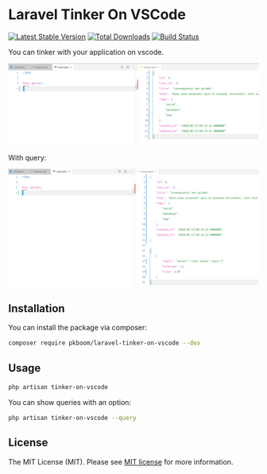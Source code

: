 # Laravel Tinker On VSCode

[![Latest Stable Version](https://poser.pugx.org/pkboom/laravel-tinker-on-vscode/v/stable)](https://packagist.org/packages/pkboom/laravel-tinker-on-vscode)
[![Total Downloads](https://poser.pugx.org/pkboom/laravel-tinker-on-vscode/downloads)](https://packagist.org/packages/pkboom/laravel-tinker-on-vscode)
[![Build Status](https://travis-ci.com/pkboom/laravel-tinker-on-vscode.svg?branch=master)](https://travis-ci.com/pkboom/laravel-tinker-on-vscode)

You can tinker with your application on vscode.

<img src="/images/demo2.png" width="800"  title="demo">

With query:

<img src="/images/demo1.png" width="800"  title="demo">

## Installation

You can install the package via composer:

```bash
composer require pkboom/laravel-tinker-on-vscode --dev
```

## Usage

```bash
php artisan tinker-on-vscode
```

You can show queries with an option:

```bash
php artisan tinker-on-vscode --query
```

## License

The MIT License (MIT). Please see [MIT license](http://opensource.org/licenses/MIT) for more information.
